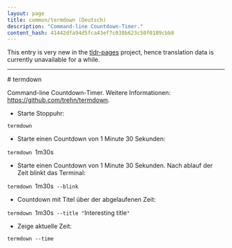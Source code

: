 ```yaml
---
layout: page
title: common/termdown (Deutsch)
description: "Command-line Countdown-Timer."
content_hash: 41442dfa94d5fca43ef7c038b623c50f0109cbb8
---
```


This entry is very new in the [tldr-pages](https://github.com/tldr-pages/tldr) project, hence translation data is currently unavailable for a while.

<hr># termdown

Command-line Countdown-Timer.
Weitere Informationen: <https://github.com/trehn/termdown>.

- Starte Stoppuhr:

`termdown`

- Starte einen Countdown von 1 Minute 30 Sekunden:

`termdown `<span class="tldr-var badge badge-pill bg-dark-lm bg-white-dm text-white-lm text-dark-dm font-weight-bold">1m30s</span>

- Starte einen Countdown von 1 Minute 30 Sekunden. Nach ablauf der Zeit blinkt das Terminal:

`termdown `<span class="tldr-var badge badge-pill bg-dark-lm bg-white-dm text-white-lm text-dark-dm font-weight-bold">1m30s</span>` --blink`

- Countdown mit Titel über der abgelaufenen Zeit:

`termdown `<span class="tldr-var badge badge-pill bg-dark-lm bg-white-dm text-white-lm text-dark-dm font-weight-bold">1m30s</span>` --title "`<span class="tldr-var badge badge-pill bg-dark-lm bg-white-dm text-white-lm text-dark-dm font-weight-bold">Interesting title</span>`"`

- Zeige aktuelle Zeit:

`termdown --time`
